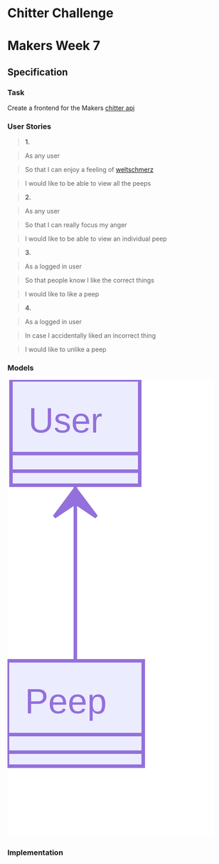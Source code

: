 # Chitter Challenge
# Makers Week 7

## Specification

### Task

Create a frontend for the Makers [chitter api](https://github.com/makersacademy/chitter_api_backend)

### User Stories

> **1.**

> As any user

> So that I can enjoy a feeling of [weltschmerz](https://en.wikipedia.org/wiki/Weltschmerz)

> I would like to be able to view all the peeps

> **2.**

> As any user

> So that I can really focus my anger

> I would like to be able to view an individual peep

> **3.**

> As a logged in user

> So that people know I like the correct things

> I would like to like a peep

> **4.**

> As a logged in user

> In case I accidentally liked an incorrect thing

> I would like to unlike a peep


### Models

![Class Diagram](planning/classes.png)

### Implementation

